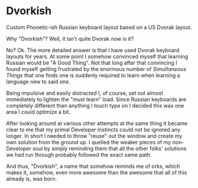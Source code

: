 # Dvorkish
Custom Phonetic-ish Russian keyboard layout based on a US Dvorak layout.

Why "Dvorkish"?  Well, it isn't quite Dvorak now is it?

No?  Ok.  The more detailed answer is that I have used Dvorak keyboard layouts for years.  At some point I somehow convinced myself that learning Russian would be "A Good Thing".  Not that long after that convincing I found myself getting frustrated by the enormous number of *Simultaneous Things* that one finds one is suddenly required to learn when learning a language new to said one.

Being impulsive and easily distracted I, of course, set out almost immediately to lighten the "must learn" load.  Since Russian keyboards are completely different than anything I touch type on I decided this was one area I could optimize a bit.

After looking around at various other attempts at the same thing it became clear to me that my primal Developer Instincts could not be ignored any longer.  In short I needed to throw "reuse" out the window and create my own solution from the ground up.  I quelled the weaker pieces of my non-Developer soul by simply reminding them that all the other folks' solutions we had run through probably followed the exact same path.

And thus, "Dvorkish", a name that somehow reminds me of orks, which makes it, somehow, even more awesome than the awesome that all of this already is, was born.
